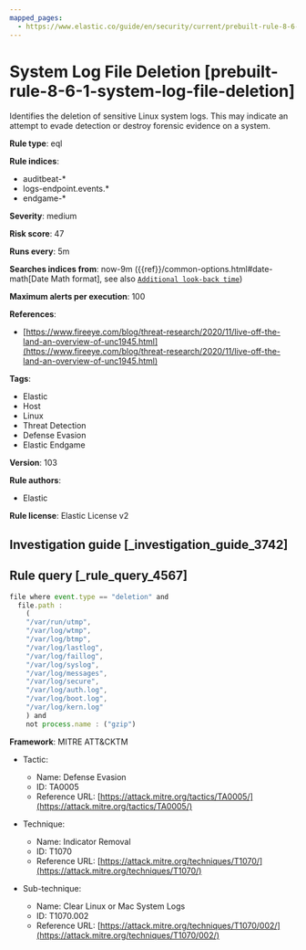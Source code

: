 ```yaml
---
mapped_pages:
  - https://www.elastic.co/guide/en/security/current/prebuilt-rule-8-6-1-system-log-file-deletion.html
---
```


# System Log File Deletion [prebuilt-rule-8-6-1-system-log-file-deletion]

Identifies the deletion of sensitive Linux system logs. This may indicate an attempt to evade detection or destroy forensic evidence on a system.

**Rule type**: eql

**Rule indices**:

* auditbeat-*
* logs-endpoint.events.*
* endgame-*

**Severity**: medium

**Risk score**: 47

**Runs every**: 5m

**Searches indices from**: now-9m ({{ref}}/common-options.html#date-math[Date Math format], see also [`Additional look-back time`](docs-content://solutions/security/detect-and-alert/create-detection-rule.md#rule-schedule))

**Maximum alerts per execution**: 100

**References**:

* [https://www.fireeye.com/blog/threat-research/2020/11/live-off-the-land-an-overview-of-unc1945.html](https://www.fireeye.com/blog/threat-research/2020/11/live-off-the-land-an-overview-of-unc1945.html)

**Tags**:

* Elastic
* Host
* Linux
* Threat Detection
* Defense Evasion
* Elastic Endgame

**Version**: 103

**Rule authors**:

* Elastic

**Rule license**: Elastic License v2

## Investigation guide [_investigation_guide_3742]



## Rule query [_rule_query_4567]

```js
file where event.type == "deletion" and
  file.path :
    (
    "/var/run/utmp",
    "/var/log/wtmp",
    "/var/log/btmp",
    "/var/log/lastlog",
    "/var/log/faillog",
    "/var/log/syslog",
    "/var/log/messages",
    "/var/log/secure",
    "/var/log/auth.log",
    "/var/log/boot.log",
    "/var/log/kern.log"
    ) and
    not process.name : ("gzip")
```

**Framework**: MITRE ATT&CKTM

* Tactic:

    * Name: Defense Evasion
    * ID: TA0005
    * Reference URL: [https://attack.mitre.org/tactics/TA0005/](https://attack.mitre.org/tactics/TA0005/)

* Technique:

    * Name: Indicator Removal
    * ID: T1070
    * Reference URL: [https://attack.mitre.org/techniques/T1070/](https://attack.mitre.org/techniques/T1070/)

* Sub-technique:

    * Name: Clear Linux or Mac System Logs
    * ID: T1070.002
    * Reference URL: [https://attack.mitre.org/techniques/T1070/002/](https://attack.mitre.org/techniques/T1070/002/)



